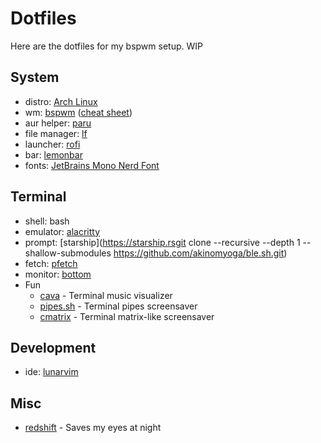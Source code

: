 # Dotfiles

Here are the dotfiles for my bspwm setup. WIP

## System
- distro: [Arch Linux](https://archlinux.org)
- wm: [bspwm](https://github.com/baskerville/bspwm) ([cheat sheet](https://gist.github.com/amit08255/43ed6efdc1952d88f9a61e86f375e924))
- aur helper: [paru](https://github.com/Morganamilo/paru)
- file manager: [lf](https://github.com/gokcehan/lf)
- launcher: [rofi](https://github.com/davatorium/rofi)
- bar: [lemonbar](https://github.com/LemonBoy/bar)
- fonts: [JetBrains Mono Nerd Font](https://github.com/JetBrains/JetBrainsMono)

## Terminal
- shell: bash
- emulator: [alacritty](https://alacritty.org/)
- prompt: [starship](https://starship.rsgit clone --recursive --depth 1 --shallow-submodules https://github.com/akinomyoga/ble.sh.git)
- fetch: [pfetch](https://github.com/dylanaraps/pfetch)
- monitor: [bottom](https://github.com/ClementTsang/bottom)
- Fun
    - [cava](https://github.com/karlstav/cava) - Terminal music visualizer
    - [pipes.sh](https://github.com/pipeseroni/pipes.sh) - Terminal pipes screensaver
    - [cmatrix](https://github.com/abishekvashok/cmatrix) - Terminal matrix-like screensaver

## Development
- ide: [lunarvim](https://www.lunarvim.org/)

## Misc
- [redshift](http://jonls.dk/redshift/) - Saves my eyes at night
